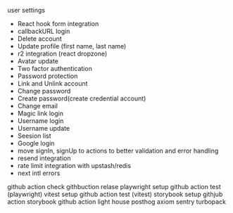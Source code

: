 user settings

- React hook form integration
- callbackURL login
- Delete account
- Update profile (first name, last name)
- r2 integration (react dropzone)
- Avatar update
- Two factor authentication
- Password protection
- Link and Unlink account
- Change password
- Create password(create credential account)
- Change email
- Magic link login
- Username login
- Username update
- Seesion list
- Google login
- move signIn, signUp to actions to better validation and error handling
- resend integration
- rate limit integration with upstash/redis
- next intl errors

github action check
githbuction relase
playwright setup
github action test (playwright)
vitest setup
github action test (vitest)
storybook setup
githjub action storybook
github action light house
posthog
axiom
sentry
turbopack

